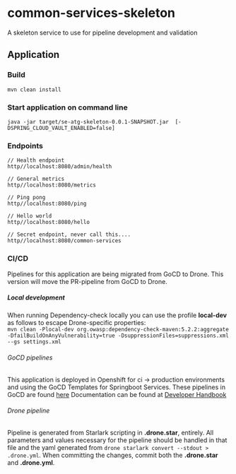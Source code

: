 # common-services-skeleton
A skeleton service to use for pipeline development and validation

## Application 

### Build
```
mvn clean install
```

### Start application on command line
```
java -jar target/se-atg-skeleton-0.0.1-SNAPSHOT.jar  [-DSPRING_CLOUD_VAULT_ENABLED=false]
```

### Endpoints
```
// Health endpoint
http//localhost:8080/admin/health

// General metrics
http//localhost:8080/metrics

// Ping pong
http//localhost:8080/ping

// Hello world
http//localhost:8080/hello

// Secret endpoint, never call this....
http//localhost:8080/common-services
```

### CI/CD
Pipelines for this application are being migrated from GoCD to Drone. This version will move the PR-pipeline from GoCD to Drone.

##### Local development
When running Dependency-check locally you can use the profile **local-dev** as follows to escape Drone-specific properties:  
 `mvn clean -Plocal-dev org.owasp:dependency-check-maven:5.2.2:aggregate -DfailBuildOnAnyVulnerability=true -DsuppressionFiles=suppressions.xml --gs settings.xml`  
 

###### GoCD pipelines
This application is deployed in Openshift for ci -> production environments and using the GoCD Templates for Springboot Services. These pipelines in GoCD are found [here](https://go.hh.atg.se/go/pipelines#!/skeleton) Documentation can be found at [Developer Handbook](https://developer.atg.se/continuous_delivery/gocd.html)

###### Drone pipeline
Pipeline is generated from Starlark scripting in **.drone.star**, entirely. All parameters and values necessary for the pipeline should be handled in that file and the yaml generated from `drone starlark convert --stdout > .drone.yml`. When committing the changes, commit both the **.drone.star** and  **.drone.yml**.
